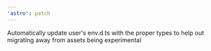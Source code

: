 ```yaml
---
'astro': patch
---
```


Automatically update user's env.d.ts with the proper types to help out migrating away from assets being experimental
